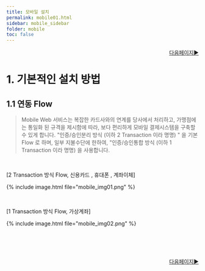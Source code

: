 ```yaml
---
title: 모바일 설치
permalink: mobile01.html
sidebar: mobile_sidebar
folder: mobile
toc: false
---
```

<div style="display: inline-block; width: 100%;">
  <a style="float:right;" href="/mobile02.html">다음페이지▶</a>
</div>

# 1. 기본적인 설치 방법

## 1.1 연동  Flow

>Mobile Web 서비스는 복잡한 카드사와의 연계를 당사에서 처리하고, 가맹점에는 통일화 된 규격을 제시함에 따라, 보다 편리하게 모바일 결제시스템을 구축할 수 있게 합니다. &quot;인증/승인분리 방식 (이하 2 Transaction 이라 명명) &quot; 을 기본 Flow 로 하며, 일부 지불수단에 한하여, &quot;인증/승인통합 방식 (이하 1 Transaction 이라 명명) 을 사용합니다.

<br>

[2 Transaction  방식  Flow,  신용카드 ,  휴대폰 ,  계좌이체]

{% include image.html file="mobile_img01.png" %}

<br>

[1 Transaction  방식  Flow,  가상계좌]

{% include image.html file="mobile_img02.png" %}

<br/>

<div style="display: inline-block; width: 100%; margin-top: 50px;">
  <a style="float:right;" href="/mobile02.html">다음페이지▶</a>
</div>